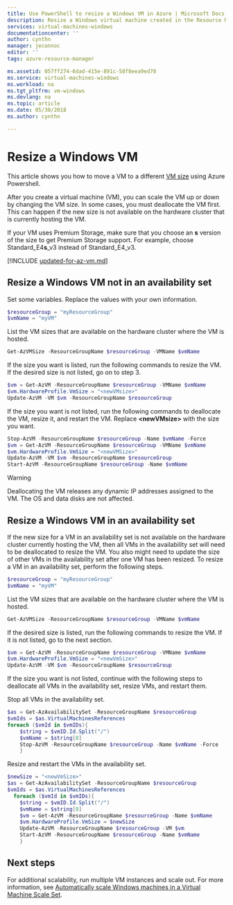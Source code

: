 ```yaml
---
title: Use PowerShell to resize a Windows VM in Azure | Microsoft Docs
description: Resize a Windows virtual machine created in the Resource Manager deployment model, using Azure Powershell.
services: virtual-machines-windows
documentationcenter: ''
author: cynthn
manager: jeconnoc
editor: ''
tags: azure-resource-manager

ms.assetid: 057ff274-6dad-415e-891c-58f8eea9ed78
ms.service: virtual-machines-windows
ms.workload: na
ms.tgt_pltfrm: vm-windows
ms.devlang: na
ms.topic: article
ms.date: 05/30/2018
ms.author: cynthn

---
```

# Resize a Windows VM

This article shows you how to move a VM to a different [VM size](sizes.md) using Azure Powershell.

After you create a virtual machine (VM), you can scale the VM up or down by changing the VM size. In some cases, you must deallocate the VM first. This can happen if the new size is not available on the hardware cluster that is currently hosting the VM.

If your VM uses Premium Storage, make sure that you choose an **s** version of the size to get Premium Storage support. For example, choose Standard_E4**s**_v3 instead of Standard_E4_v3.

[!INCLUDE [updated-for-az-vm.md](../../../includes/updated-for-az-vm.md)]

## Resize a Windows VM not in an availability set

Set some variables. Replace the values with your own information.

```powershell
$resourceGroup = "myResourceGroup"
$vmName = "myVM"
```

List the VM sizes that are available on the hardware cluster where the VM is hosted. 
   
```powershell
Get-AzVMSize -ResourceGroupName $resourceGroup -VMName $vmName 
```

If the size you want is listed, run the following commands to resize the VM. If the desired size is not listed, go on to step 3.
   
```powershell
$vm = Get-AzVM -ResourceGroupName $resourceGroup -VMName $vmName
$vm.HardwareProfile.VmSize = "<newVMsize>"
Update-AzVM -VM $vm -ResourceGroupName $resourceGroup
```

If the size you want is not listed, run the following commands to deallocate the VM, resize it, and restart the VM. Replace **\<newVMsize>** with the size you want.
   
```powershell
Stop-AzVM -ResourceGroupName $resourceGroup -Name $vmName -Force
$vm = Get-AzVM -ResourceGroupName $resourceGroup -VMName $vmName
$vm.HardwareProfile.VmSize = "<newVMSize>"
Update-AzVM -VM $vm -ResourceGroupName $resourceGroup
Start-AzVM -ResourceGroupName $resourceGroup -Name $vmName
```

> [!WARNING]
> Deallocating the VM releases any dynamic IP addresses assigned to the VM. The OS and data disks are not affected. 
> 
> 

## Resize a Windows VM in an availability set

If the new size for a VM in an availability set is not available on the hardware cluster currently hosting the VM, then all VMs in the availability set will need to be deallocated to resize the VM. You also might need to update the size of other VMs in the availability set after one VM has been resized. To resize a VM in an availability set, perform the following steps.

```powershell
$resourceGroup = "myResourceGroup"
$vmName = "myVM"
```

List the VM sizes that are available on the hardware cluster where the VM is hosted. 
   
```powershell
Get-AzVMSize -ResourceGroupName $resourceGroup -VMName $vmName 
```

If the desired size is listed, run the following commands to resize the VM. If it is not listed, go to the next section.
   
```powershell
$vm = Get-AzVM -ResourceGroupName $resourceGroup -VMName $vmName 
$vm.HardwareProfile.VmSize = "<newVmSize>"
Update-AzVM -VM $vm -ResourceGroupName $resourceGroup
```
	
If the size you want is not listed, continue with the following steps to deallocate all VMs in the availability set, resize VMs, and restart them.

Stop all VMs in the availability set.
   
```powershell
$as = Get-AzAvailabilitySet -ResourceGroupName $resourceGroup
$vmIds = $as.VirtualMachinesReferences
foreach ($vmId in $vmIDs){
    $string = $vmID.Id.Split("/")
    $vmName = $string[8]
    Stop-AzVM -ResourceGroupName $resourceGroup -Name $vmName -Force
    } 
```

Resize and restart the VMs in the availability set.
   
```powershell
$newSize = "<newVmSize>"
$as = Get-AzAvailabilitySet -ResourceGroupName $resourceGroup
$vmIds = $as.VirtualMachinesReferences
  foreach ($vmId in $vmIDs){
    $string = $vmID.Id.Split("/")
    $vmName = $string[8]
    $vm = Get-AzVM -ResourceGroupName $resourceGroup -Name $vmName
    $vm.HardwareProfile.VmSize = $newSize
    Update-AzVM -ResourceGroupName $resourceGroup -VM $vm
    Start-AzVM -ResourceGroupName $resourceGroup -Name $vmName
    }
```

## Next steps

For additional scalability, run multiple VM instances and scale out. For more information, see [Automatically scale Windows machines in a Virtual Machine Scale Set](../../virtual-machine-scale-sets/virtual-machine-scale-sets-windows-autoscale.md).

